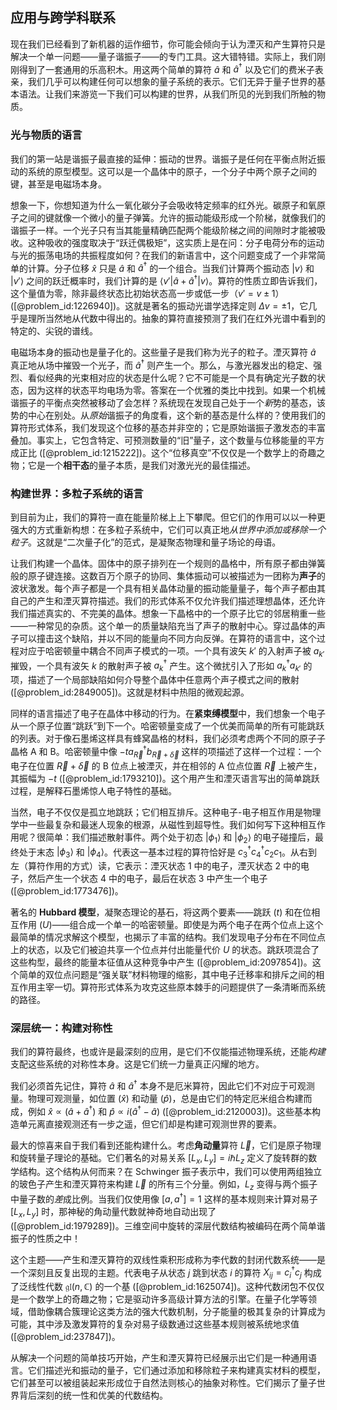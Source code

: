 ## 应用与跨学科联系

现在我们已经看到了新机器的运作细节，你可能会倾向于认为湮灭和产生算符只是解决一个单一问题——量子谐振子——的专门工具。这大错特错。实际上，我们刚刚得到了一套通用的乐高积木。用这两个简单的算符 $\hat{a}$ 和 $\hat{a}^\dagger$ 以及它们的费米子表亲，我们几乎可以构建任何可以想象的量子系统的表示。它们无异于量子世界的基本语法。让我们来游览一下我们可以构建的世界，从我们所见的光到我们所触的物质。

### 光与物质的语言

我们的第一站是谐振子最直接的延伸：振动的世界。谐振子是任何在平衡点附近振动的系统的原型模型。这可以是一个晶体中的原子，一个分子中两个原子之间的键，甚至是电磁场本身。

想象一下，你想知道为什么一氧化碳分子会吸收特定频率的红外光。碳原子和氧原子之间的键就像一个微小的量子弹簧。允许的振动能级形成一个阶梯，就像我们的谐振子一样。一个光子只有当其能量精确匹配两个能级阶梯之间的间隙时才能被吸收。这种吸收的强度取决于“跃迁偶极矩”，这实质上是在问：分子电荷分布的运动与光的振荡电场的共振程度如何？在我们的新语言中，这个问题变成了一个非常简单的计算。分子位移 $\hat{x}$ 只是 $\hat{a}$ 和 $\hat{a}^\dagger$ 的一个组合。当我们计算两个振动态 $|v\rangle$ 和 $|v'\rangle$ 之间的跃迁概率时，我们计算的是 $\langle v' | \hat{a} + \hat{a}^\dagger | v \rangle$。算符的性质立即告诉我们，这个量值为零，除非最终状态比初始状态高一步或低一步（$v' = v \pm 1$） ([@problem_id:1226940])。这就是著名的振动光谱学选择定则 $\Delta v = \pm 1$，它几乎是理所当然地从代数中得出的。抽象的算符直接预测了我们在红外光谱中看到的特定的、尖锐的谱线。

电磁场本身的振动也是量子化的。这些量子是我们称为光子的粒子。湮灭算符 $\hat{a}$ 真正地从场中摧毁一个光子，而 $\hat{a}^\dagger$ 则产生一个。那么，与激光器发出的稳定、强烈、看似经典的光束相对应的状态是什么呢？它不可能是一个具有确定光子数的状态，因为这样的状态平均电场为零。答案在一个优雅的类比中找到。如果一个机械谐振子的平衡点突然被移动了会怎样？系统现在发现自己处于一个*新*势的基态，该势的中心在别处。从*原始*谐振子的角度看，这个新的基态是什么样的？使用我们的算符形式体系，我们发现这个位移的基态并非空的；它是原始谐振子激发态的丰富叠加。事实上，它包含特定、可预测数量的“旧”量子，这个数量与位移能量的平方成正比 ([@problem_id:1215222])。这个“位移真空”不仅仅是一个数学上的奇趣之物；它是一个**相干态**的量子本质，是我们对激光光的最佳描述。

### 构建世界：多粒子系统的语言

到目前为止，我们的算符一直在能量阶梯上上下攀爬。但它们的作用可以以一种更强大的方式重新构想：在多粒子系统中，它们可以真正地*从世界中添加或移除一个粒子*。这就是“二次量子化”的范式，是凝聚态物理和量子场论的母语。

让我们构建一个晶体。固体中的原子排列在一个规则的晶格中，所有原子都由弹簧般的原子键连接。这数百万个原子的协同、集体振动可以被描述为一团称为**声子**的波状激发。每个声子都是一个具有相关晶体动量的振动能量量子，每个声子都由其自己的产生和湮灭算符描述。我们的形式体系不仅允许我们描述理想晶体，还允许我们描述真实的、不完美的晶体。想象一下晶格中的一个原子比它的邻居稍重一些——一种常见的杂质。这个单一的质量缺陷充当了声子的散射中心。穿过晶体的声子可以撞击这个缺陷，并以不同的能量向不同方向反弹。在算符的语言中，这个过程对应于哈密顿量中耦合不同声子模式的一项。一个具有波矢 $k'$ 的入射声子被 $a_{k'}$ 摧毁，一个具有波矢 $k$ 的散射声子被 $a_k^\dagger$ 产生。这个微扰引入了形如 $a_k^\dagger a_{k'}$ 的项，描述了一个局部缺陷如何介导整个晶体中任意两个声子模式之间的散射 ([@problem_id:2849005])。这就是材料中热阻的微观起源。

同样的语言描述了电子在晶体中移动的行为。在**紧束缚模型**中，我们想象一个电子从一个原子位置“跳跃”到下一个。哈密顿量变成了一个优美而简单的所有可能跳跃的列表。对于像石墨烯这样具有蜂窝晶格的材料，我们必须考虑两个不同的原子子晶格 A 和 B。哈密顿量中像 $-t a_{\vec{R}}^\dagger b_{\vec{R}+\vec{\delta}}$ 这样的项描述了这样一个过程：一个电子在位置 $\vec{R}+\vec{\delta}$ 的 B 位点上被湮灭，并在相邻的 A 位点位置 $\vec{R}$ 上被产生，其振幅为 $-t$ ([@problem_id:1793210])。这个用产生和湮灭语言写出的简单跳跃过程，是解释石墨烯惊人电子特性的基础。

当然，电子不仅仅是孤立地跳跃；它们相互排斥。这种电子-电子相互作用是物理学中一些最复杂和最迷人现象的根源，从磁性到超导性。我们如何写下这种相互作用呢？很简单：我们描述散射事件。两个处于初态 $|\phi_1\rangle$ 和 $|\phi_2\rangle$ 的电子碰撞后，最终处于末态 $|\phi_3\rangle$ 和 $|\phi_4\rangle$。代表这一基本过程的算符恰好是 $c_3^\dagger c_4^\dagger c_2 c_1$。从右到左（算符作用的方式）读，它表示：湮灭状态 1 中的电子，湮灭状态 2 中的电子，然后产生一个状态 4 中的电子，最后在状态 3 中产生一个电子 ([@problem_id:1773476])。

著名的 **Hubbard 模型**，凝聚态理论的基石，将这两个要素——跳跃 ($t$) 和在位相互作用 ($U$)——组合成一个单一的哈密顿量。即使是为两个电子在两个位点上这个最简单的情况求解这个模型，也揭示了丰富的结构。我们发现电子分布在不同位点上的状态，以及它们被迫共享一个位点并付出能量代价 $U$ 的状态。跳跃项混合了这些构型，最终的能量本征值从这种竞争中产生 ([@problem_id:2097854])。这个简单的双位点问题是“强关联”材料物理的缩影，其中电子迁移率和排斥之间的相互作用主宰一切。算符形式体系为攻克这些原本棘手的问题提供了一条清晰而系统的路径。

### 深层统一：构建对称性

我们的算符最终，也或许是最深刻的应用，是它们不仅能描述物理系统，还能*构建*支配这些系统的对称性本身。这是它们统一力量真正闪耀的地方。

我们必须首先记住，算符 $\hat{a}$ 和 $\hat{a}^\dagger$ 本身不是厄米算符，因此它们不对应于可观测量。物理可观测量，如位置 ($\hat{x}$) 和动量 ($\hat{p}$)，总是由它们的特定厄米组合构建而成，例如 $\hat{x} \propto (\hat{a} + \hat{a}^\dagger)$ 和 $\hat{p} \propto i(\hat{a}^\dagger - \hat{a})$ ([@problem_id:2120003])。这些基本构造单元离直接观测还有一步之遥，但它们却是构建可观测世界的要素。

最大的惊喜来自于我们看到还能构建什么。考虑**角动量**算符 $\vec{L}$，它们是原子物理和旋转量子理论的基础。它们著名的对易关系 $[L_x, L_y] = i\hbar L_z$ 定义了旋转群的数学结构。这个结构从何而来？在 Schwinger 振子表示中，我们可以使用两组独立的玻色子产生和湮灭算符来构建 $\vec{L}$ 的所有三个分量。例如，$L_z$ 变得与两个振子中量子数的*差*成比例。当我们仅使用像 $[a, a^\dagger] = 1$ 这样的基本规则来计算对易子 $[L_x, L_y]$ 时，那神秘的角动量代数就神奇地自动出现了 ([@problem_id:1979289])。三维空间中旋转的深层代数结构被编码在两个简单谐振子的性质之中！

这个主题——产生和湮灭算符的双线性乘积形成称为李代数的封闭代数系统——是一个深刻且反复出现的主题。代表电子从状态 $j$ 跳到状态 $i$ 的算符 $X_{ij} = c_i^\dagger c_j$ 构成了泛线性代数 $\mathfrak{gl}(n, \mathbb{C})$ 的一个基 ([@problem_id:1625074])。这种代数闭包不仅仅是一个数学上的奇趣之物；它是驱动许多高级计算方法的引擎。在量子化学等领域，借助像耦合簇理论这类方法的强大代数机制，分子能量的极其复杂的计算成为可能，其中涉及激发算符的复杂对易子级数通过这些基本规则被系统地求值 ([@problem_id:237847])。

从解决一个问题的简单技巧开始，产生和湮灭算符已经展示出它们是一种通用语言。它们描述光和振动的量子，它们通过添加和移除粒子来构建真实材料的模型，它们甚至可以被组装起来形成位于自然法则核心的抽象对称性。它们揭示了量子世界背后深刻的统一性和优美的代数结构。